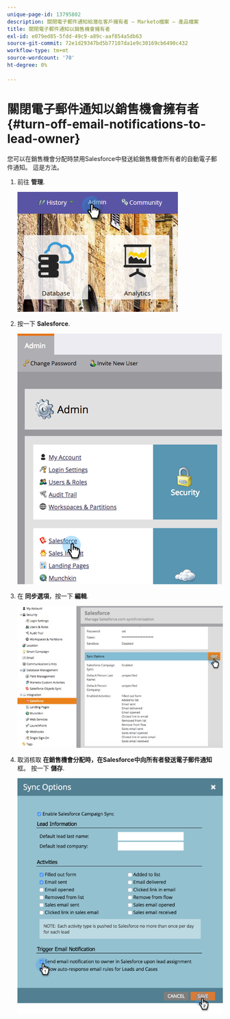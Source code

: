 ```yaml
---
unique-page-id: 13795802
description: 關閉電子郵件通知給潛在客戶擁有者 — Marketo檔案 — 產品檔案
title: 關閉電子郵件通知以銷售機會擁有者
exl-id: e079ed85-5fdd-49c9-a89c-aaf854a5db63
source-git-commit: 72e1d29347bd5b77107da1e9c30169cb6490c432
workflow-type: tm+mt
source-wordcount: '70'
ht-degree: 0%

---
```


# 關閉電子郵件通知以銷售機會擁有者 {#turn-off-email-notifications-to-lead-owner}

您可以在銷售機會分配時禁用Salesforce中發送給銷售機會所有者的自動電子郵件通知。 這是方法。

1. 前往 **管理**.

   ![](assets/admin-1.png)

1. 按一下 **Salesforce**.

   ![](assets/adminsalesforce.png)

1. 在 **同步選項**，按一下 **編輯**.

   ![](assets/salesforcesummary2.jpg)

1. 取消核取 **在銷售機會分配時，在Salesforce中向所有者發送電子郵件通知** 框。 按一下 **儲存**.

   ![](assets/new-screen.png)
